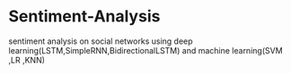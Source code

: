 # Sentiment-Analysis
sentiment analysis on social networks using deep learning(LSTM,SimpleRNN,BidirectionalLSTM)  and machine learning(SVM ,LR ,KNN)
  
 
